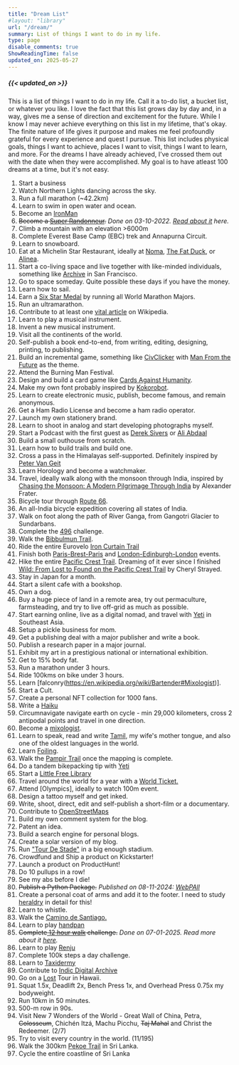 ```yaml
---
title: "Dream List"
#layout: "library"
url: "/dream/"
summary: List of things I want to do in my life.
type: page
disable_comments: true
ShowReadingTime: false
updated_on: 2025-05-27
---
```



#####  {{< updated_on >}}

This is a list of things I want to do in my life. Call it a to-do list, a bucket list, or whatever you like. I love the fact that this list grows day by day and, in a way, gives me a sense of direction and excitement for the future. While I know I may never achieve everything on this list in my lifetime, that's okay. The finite nature of life gives it purpose and makes me feel profoundly grateful for every experience and quest I pursue. This list includes physical goals, things I want to achieve, places I want to visit, things I want to learn, and more. For the dreams I have already achieved, I’ve crossed them out with the date when they were accomplished. My goal is to have atleast 100 dreams at a time, but it's not easy.

1. Start a business
2. Watch Northern Lights dancing across the sky.
3. Run a full marathon (~42.2km)
4. Learn to swim in open water and ocean.
5. Become an [IronMan](https://en.wikipedia.org/wiki/Ironman_Triathlon)
6. ~~Become a [Super Randonneur](https://www.audax.uk/awards-pages/international-super-randoneur/).~~ *Done on 03-10-2022. [Read about it](https://rishikeshs.com/super-randonneur/) here.*
7. Climb a mountain with an elevation >6000m
8. Complete Everest Base Camp (EBC) trek and Annapurna Circuit.
9. Learn to snowboard.
10. Eat at a Michelin Star Restaurant, ideally at [Noma](https://noma.dk/), [The Fat Duck](https://thefatduck.co.uk/), or [Alinea](https://www.alinearestaurant.com/).
11. Start a co-living space and live together with like-minded individuals, something like [Archive](https://archive.house/) in San Francisco.
12. Go to space someday. Quite possible these days if you have the money.
13. Learn how to sail.
14. Earn a [Six Star Medal](https://www.worldmarathonmajors.com/six-star) by running all World Marathon Majors.
15. Run an ultramarathon.
16. Contribute to at least one [vital article](https://en.wikipedia.org/wiki/Wikipedia:Vital_articles) on Wikipedia.
17. Learn to play a musical instrument.
18. Invent a new musical instrument.
19. Visit all the continents of the world.
20. Self-publish a book end-to-end, from writing, editing, designing, printing, to publishing.
21. Build an incremental game, something like [CivClicker](https://en.wikipedia.org/wiki/CivClicker) with [Man From the Future](/man-from-the-future) as the theme.
22. Attend the Burning Man Festival.
23. Design and build a card game like [Cards Against Humanity](https://www.cardsagainsthumanity.com/).
24. Make my own font probably inspired by [Kokorobot](https://kokorobot.ca/site/making_a_font.html).
25. Learn to create electronic music, publish, become famous, and remain anonymous.
26. Get a Ham Radio License and become a ham radio operator.
27. Launch my own stationery brand.
28. Learn to shoot in analog and start developing photographs myself.
29. Start a Podcast with the first guest as [Derek Sivers](https://sive.rs) or [Ali Abdaal](https://aliabdaal.com)
30. Build a small outhouse from scratch.
31. Learn how to build trails and build one.
32. Cross a pass in the Himalayas self-supported. Definitely inspired by [Peter Van Geit](https://ultrajourneys.org/)
33. Learn Horology and become a watchmaker.
34. Travel, ideally walk along with the monsoon through India, inspired by [Chasing the Monsoon: A Modern Pilgrimage Through India](https://geni.us/rsh-monsoon) by Alexander Frater. 
35. Bicycle tour through [Route 66](https://en.wikipedia.org/wiki/Bicycle_Route_66).
36. An all-India bicycle expedition covering all states of India.
37. Walk on foot along the path of River Ganga, from Gangotri Glacier to Sundarbans.
38. Complete the [496](https://www.seanconway.com/the-496-challenge.html) challenge.
39. Walk the [Bibbulmun Trail](https://en.wikipedia.org/wiki/Bibbulmun_Track).
40. Ride the entire Eurovelo [Iron Curtain Trail](https://en.wikipedia.org/wiki/EV13_The_Iron_Curtain_Trail)
41. Finish both [Paris-Brest-Paris](https://en.wikipedia.org/wiki/Paris%E2%80%93Brest%E2%80%93Paris) and [London-Edinburgh-London](https://en.wikipedia.org/wiki/London%E2%80%93Edinburgh%E2%80%93London) events.
42. Hike the entire [Pacific Crest Trail](https://geni.us/rsh-wild-pct). Dreaming of it ever since I finished [Wild: From Lost to Found on the Pacific Crest Trail](https://geni.us/rsh-wild-pct) by Cheryl Strayed.
43. Stay in Japan for a month.
44. Start a silent cafe with a bookshop.
45. Own a dog.
46. Buy a huge piece of land in a remote area, try out permaculture, farmsteading, and try to live off-grid as much as possible.
47. Start earning online, live as a digital nomad, and travel with [Yeti](https://tibetanyeti.com) in Southeast Asia.
48. Setup a pickle business for mom.
49. Get a publishing deal with a major publisher and write a book.
50. Publish a research paper in a major journal.
51. Exhibit my art in a prestigious national or international exhibition.
52. Get to 15% body fat.
53. Run a marathon under 3 hours.
54. Ride 100kms on bike under 3 hours.
55. Learn [falconry(https://en.wikipedia.org/wiki/Bartender#Mixologist)].
56. Start a Cult.
57. Create a personal NFT collection for 1000 fans.
58. Write a [Haiku](https://en.wikipedia.org/wiki/Haiku)
59. Circumnavigate navigate earth on cycle - min 29,000 kilometers, cross 2 antipodal points and travel in one direction.
60. Become a [mixologist](https://en.wikipedia.org/wiki/Bartender#Mixologist).
61. Learn to speak, read and write [Tamil](https://en.wikipedia.org/wiki/Tamil_language), my wife's mother tongue, and also one of the oldest languages in the world.
62. Learn [Foiling](https://www.youtube.com/watch?v=UhSuIcryDAM).
63. Walk the [Pampir Trail](https://www.pamirtrail.org/the-trail) once the mapping is complete.
64. Do a tandem bikepacking tip with [Yeti](https://tibetanyeti.com)
65. Start a [Little Free Library](https://littlefreelibrary.org/start/)
66. Travel around the world for a year with a [World Ticket.](https://roundtheworld.staralliance.com/staralliance/en/round-the-world)
67. Attend [Olympics], ideally to watch 100m event.
68. Design a tattoo myself and get inked.
69. Write, shoot, direct, edit and self-publish a short-film or a documentary.
70. Contribute to [OpenStreetMaps](https://www.openstreetmap.org/)
71. Build my own comment system for the blog.
72. Patent an idea.
73. Build a search engine for personal blogs.
74. Create a solar version of my blog.
75. Run ["Tour De Stade"](https://en.wikipedia.org/wiki/Tour_de_stade) in a big enough stadium. 
76. Crowdfund and Ship a product on Kickstarter!
77. Launch a product on ProductHunt!
78. Do 10 pullups in a row!
79. See my abs before I die!   
80. ~~Publish a Python Package.~~  *Published on 08-11-2024: [WebPAll](https://pypi.org/project/webpall/)*
81. Create a personal coat of arms and add it to the footer. I need to study [heraldry](https://en.wikipedia.org/wiki/Heraldry) in detail for this! 
82. Learn to whistle.
83. Walk the [Camino de Santiago.](https://en.wikipedia.org/wiki/Camino_de_Santiago)
84. Learn to play [handpan](https://en.wikipedia.org/wiki/Handpan)
85. ~~Complete[ 12 hour walk](https://12hourwalk.com/) challenge.~~ *Done on 07-01-2025. Read more about it [here](/12-hour-walk/).*
86. Learn to play [Renju](https://www.renju.net/rules/)
87. Complete 100k steps a day challenge.
88. Learn to [Taxidermy](https://en.wikipedia.org/wiki/Taxidermy)
89. Contribute to [Indic Digital Archive](https://indicarchive.org/)
90. Go on a [Lost](https://en.wikipedia.org/wiki/Lost_(TV_series)) Tour in Hawaii.
91. Squat 1.5x, Deadlift 2x, Bench Press 1x, and Overhead Press 0.75x my bodyweight.
92. Run 10km in 50 minutes.
93. 500-m row in 90s.
94. Visit New 7 Wonders of the World - Great Wall of China, Petra, ~~Colosseum~~, Chichén Itzá, Machu Picchu, ~~Taj Mahal~~ and Christ the Redeemer. (2/7)
95. Try to visit every country in the world. (11/195)
96. Walk the 300km [Pekoe Trail](https://thepekoetrail.org/) in Sri Lanka.
97. Cycle the entire coastline of Sri Lanka

